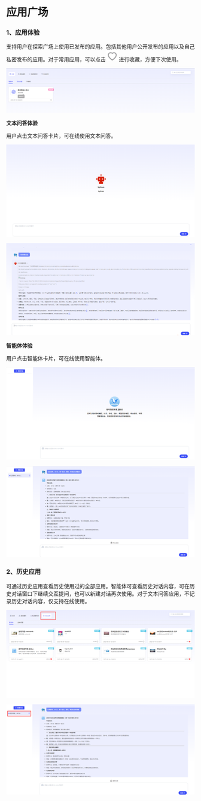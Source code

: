 # 应用广场

### **1、应用体验**

支持用户在探索广场上使用已发布的应用。包括其他用户公开发布的应用以及自己私密发布的应用。对于常用应用，可以点击![img](assets/wps1.jpg)进行收藏，方便下次使用。

![image-20250725155726370](assets/image-20250725155726370.png)

**文本问答体验**

用户点击文本问答卡片，可在线使用文本问答。

![image-20250904115531752](assets/image-20250904115531752.png)

![image-20250904115430151](assets/image-20250904115430151.png)

**智能体体验**

用户点击智能体卡片，可在线使用智能体。

![image-20250904114909799](assets/image-20250904114909799.png)

![image-20250904115122664](assets/image-20250904115122664.png)

### **2、历史应用**

可通过历史应用查看历史使用过的全部应用。智能体可查看历史对话内容，可在历史对话窗口下继续交互提问，也可以新建对话再次使用。对于文本问答应用，不记录历史对话内容，仅支持在线使用。

![image-20250904115229852](assets/image-20250904115229852.png)

![image-20250904115201001](assets/image-20250904115201001.png)